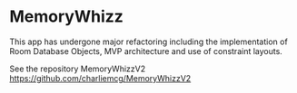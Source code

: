# MemoryWhizz

This app has undergone major refactoring including the implementation of Room Database Objects,
MVP architecture and use of constraint layouts.

See the repository MemoryWhizzV2 https://github.com/charliemcg/MemoryWhizzV2

